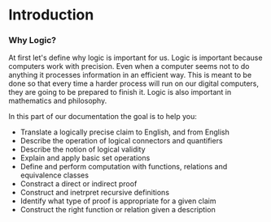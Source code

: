# Introduction

### Why Logic?

At first let's define why logic is important for us. Logic is important because computers work with precision. Even when a computer seems not to do anything it processes information in an efficient way. This is meant to be done so that every time a harder process will run on our digital computers, they are going to be prepared to finish it. Logic is also important in mathematics and philosophy.

In this part of our documentation the goal is to help you:

* Translate a logically precise claim to English, and from English
* Describe the operation of logical connectors and quantifiers
* Describe the notion of logical validity
* Explain and apply basic set operations
* Define and perform computation with functions, relations and equivalence classes
* Constract a direct or indirect proof
* Construct and inetrpret recursive definitions
* Identify what type of proof is appropriate for a given claim
* Construct the right function or relation given a description



